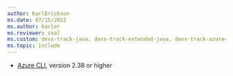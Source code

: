 ```yaml
---
author: KarlErickson
ms.date: 07/15/2022
ms.author: karler
ms.reviewer: seal
ms.custom: devx-track-java, devx-track-extended-java, devx-track-azurecli
ms.topic: include
---
```


- [Azure CLI](/cli/azure/install-azure-cli), version 2.38 or higher
